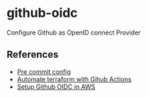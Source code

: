 # github-oidc

Configure Github as OpenID connect Provider

## References

- [Pre commit config](https://github.com/antonbabenko/pre-commit-terraform)
- [Automate terraform with Gihub Actions](https://learn.hashicorp.com/tutorials/terraform/github-actions#aws_access_key_id)
- [Setup Github OIDC in AWS](https://blog.tedivm.com/guides/2021/10/github-actions-push-to-aws-ecr-without-credentials-oidc/)
